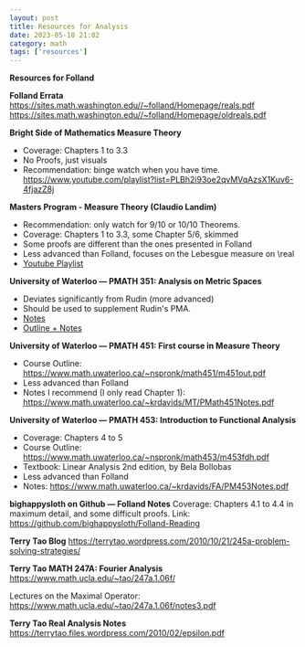 ```yaml
---
layout: post
title: Resources for Analysis
date: 2023-05-18 21:02
category: math
tags: ['resources']
---
```

**Resources for Folland**

**Folland Errata**
https://sites.math.washington.edu//~folland/Homepage/reals.pdf
https://sites.math.washington.edu//~folland/Homepage/oldreals.pdf

**Bright Side of Mathematics Measure Theory**
- Coverage: Chapters 1 to 3.3
- No Proofs, just visuals
- Recommendation: binge watch when you have time.
https://www.youtube.com/playlist?list=PLBh2i93oe2qvMVqAzsX1Kuv6-4fjazZ8j

**Masters Program - Measure Theory (Claudio Landim)**
- Recommendation: only watch for 9/10 or 10/10 Theorems.
- Coverage: Chapters 1 to 3.3, some Chapter 5/6, skimmed
- Some proofs are different than the ones presented in Folland
- Less advanced than Folland, focuses on the Lebesgue measure on \real
- [Youtube Playlist](https://www.youtube.com/watch?v=llnNaRzuvd4&list=PLo4jXE-LdDTQq8ZyA8F8reSQHej3F6RFX)

**University of Waterloo — PMATH 351: Analysis on Metric Spaces**
- Deviates significantly from Rudin (more advanced)
- Should be used to supplement Rudin's PMA.
- [Notes](https://www.math.uwaterloo.ca/~krdavids/PM351/PMath351Notes.pdf)
- [Outline + Notes](https://www.math.uwaterloo.ca/~snew/pmath351-2021-S/LectureNotes/index.html)

**University of Waterloo — PMATH 451: First course in Measure Theory**
- Course Outline: https://www.math.uwaterloo.ca/~nspronk/math451/m451out.pdf
- Less advanced than Folland
- Notes I recommend (I only read Chapter 1): https://www.math.uwaterloo.ca/~krdavids/MT/PMath451Notes.pdf

**University of Waterloo — PMATH 453: Introduction to Functional Analysis**
- Coverage: Chapters 4 to 5
- Course Outline: https://www.math.uwaterloo.ca/~nspronk/math453/m453fdh.pdf
- Textbook: Linear Analysis 2nd edition, by Bela Bollobas
- Less advanced than Folland
- Notes: https://www.math.uwaterloo.ca/~krdavids/FA/PM453Notes.pdf

**bighappysloth on Github — Folland Notes**
Coverage: Chapters 4.1 to 4.4 in maximum detail, and some difficult proofs.
Link: https://github.com/bighappysloth/Folland-Reading

**Terry Tao Blog**
https://terrytao.wordpress.com/2010/10/21/245a-problem-solving-strategies/

**Terry Tao MATH 247A: Fourier Analysis**
https://www.math.ucla.edu/~tao/247a.1.06f/

Lectures on the Maximal Operator: https://www.math.ucla.edu/~tao/247a.1.06f/notes3.pdf

**Terry Tao Real Analysis Notes**
https://terrytao.files.wordpress.com/2010/02/epsilon.pdf
